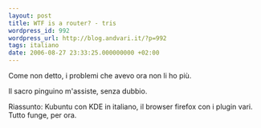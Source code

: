 ```yaml
---
layout: post
title: WTF is a router? - tris
wordpress_id: 992
wordpress_url: http://blog.andvari.it/?p=992
tags: italiano
date: 2006-08-27 23:33:25.000000000 +02:00
---
```

Come non detto, i problemi che avevo ora non li ho più.

Il sacro pinguino m'assiste, senza dubbio.

Riassunto: Kubuntu con KDE in italiano, il browser firefox con i plugin vari. Tutto funge, per ora.
